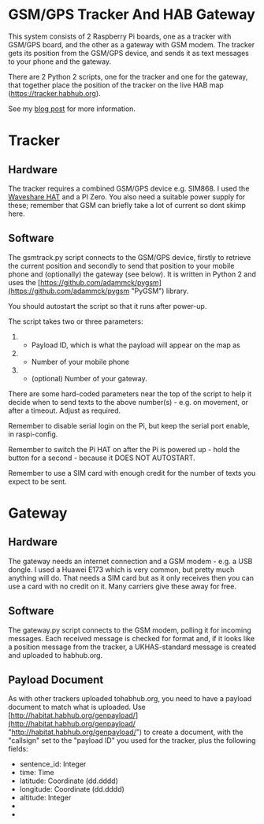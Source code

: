# GSM/GPS Tracker And HAB Gateway #

This system consists of 2 Raspberry Pi boards, one as a tracker with GSM/GPS board, and the other as a gateway with GSM modem.  The tracker gets its position from the GSM/GPS device, and sends it as text messages to your phone and the gateway.

There are 2 Python 2 scripts, one for the tracker and one for the gateway, that together place the position of the tracker on the live HAB map (https://tracker.habhub.org).

See my [blog post](http://www.daveakerman.com/?p=2324 "blog post") for more information.

# Tracker #

## Hardware ##

The tracker requires a combined GSM/GPS device e.g. SIM868.  I used the [Waveshare HAT](https://www.waveshare.com/gsm-gprs-gnss-hat.htm "Waveshare HAT") and a PI Zero.  You also need a suitable power supply for these; remember that GSM can briefly take a lot of current so dont skimp here.


## Software ##

The gsmtrack.py script connects to the GSM/GPS device, firstly to retrieve the current position and secondly to send that position to your mobile phone and (optionally) the gateway (see below).  It is written in Python 2 and uses the [https://github.com/adammck/pygsm](https://github.com/adammck/pygsm "PyGSM") library.

You should autostart the script so that it runs after power-up.

The script takes two or three parameters:

1. - Payload ID, which is what the payload will appear on the map as
1. - Number of your mobile phone
1. - (optional) Number of your gateway.
 

There are some hard-coded parameters near the top of the script to help it decide when to send texts to the above number(s) - e.g. on movement, or after a timeout.  Adjust as required.

Remember to disable serial login on the Pi, but keep the serial port enable, in raspi-config.

Remember to switch the Pi HAT on after the Pi is powered up - hold the button for a second - because it DOES NOT AUTOSTART.

Remember to use a SIM card with enough credit for the number of texts you expect to be sent.

# Gateway #

## Hardware ##

The gateway needs an internet connection and a GSM modem - e.g. a USB dongle. I used a Huawei E173 which is very common, but pretty much anything will do.  That needs a SIM card but as it only receives then you can use a card with no credit on it.  Many carriers give these away for free.

## Software ##

The gateway.py script connects to the GSM modem, polling it for incoming messages.  Each received message is checked for format and, if it looks like a position message from the tracker, a UKHAS-standard message is created and uploaded to habhub.org.

## Payload Document ##

As with other trackers uploaded tohabhub.org, you need to have a payload document to match what is uploaded.  Use [http://habitat.habhub.org/genpayload/](http://habitat.habhub.org/genpayload/ "http://habitat.habhub.org/genpayload/") to create a document, with the "callsign" set to the "payload ID" you used for the tracker, plus the following fields:

- sentence_id: Integer
- time: Time
- latitude: Coordinate (dd.dddd)
- longitude: Coordinate (dd.dddd)
- altitude:  Integer
- 
-  

